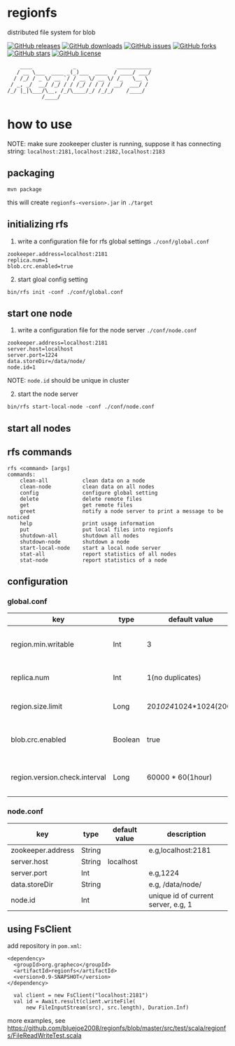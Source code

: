 # regionfs
distributed file system for blob

[![GitHub releases](https://img.shields.io/github/release/bluejoe2008/regionfs.svg)](https://github.com/bluejoe2008/regionfs/releases)
[![GitHub downloads](https://img.shields.io/github/downloads/bluejoe2008/regionfs/total.svg)](https://github.com/bluejoe2008/regionfs/releases)
[![GitHub issues](https://img.shields.io/github/issues/bluejoe2008/regionfs.svg)](https://github.com/bluejoe2008/regionfs/issues)
[![GitHub forks](https://img.shields.io/github/forks/bluejoe2008/regionfs.svg)](https://github.com/bluejoe2008/regionfs/network)
[![GitHub stars](https://img.shields.io/github/stars/bluejoe2008/regionfs.svg)](https://github.com/bluejoe2008/regionfs/stargazers)
[![GitHub license](https://img.shields.io/github/license/bluejoe2008/regionfs.svg)](https://github.com/bluejoe2008/regionfs/blob/master/LICENSE)

```
    ____             _             ___________
   / __ \___  ____ _(_)___  ____  / ____/ ___/
  / /_/ / _ \/ __ `/ / __ \/ __ \/ /_   \__ \
 / _, _/  __/ /_/ / / /_/ / / / / __/  ___/ /
/_/ |_|\___/\__, /_/\____/_/ /_/_/    /____/
           /____/

```

# how to use

NOTE: make sure zookeeper cluster is running, suppose it has connecting string: `localhost:2181,localhost:2182,localhost:2183`

## packaging

```
mvn package
```

this will create `regionfs-<version>.jar` in `./target`

## initializing rfs

1. write a configuration file for rfs global settings `./conf/global.conf`

```
zookeeper.address=localhost:2181
replica.num=1
blob.crc.enabled=true
```

2. start gloal config setting

```
bin/rfs init -conf ./conf/global.conf
```

## start one node

1. write a configuration file for the node server `./conf/node.conf`

```
zookeeper.address=localhost:2181
server.host=localhost
server.port=1224
data.storeDir=/data/node/
node.id=1
```

NOTE: `node.id` should be unique in cluster

2. start the node server

```
bin/rfs start-local-node -conf ./conf/node.conf
```

## start all nodes

## rfs commands

```
rfs <command> [args]
commands:
	clean-all           clean data on a node
	clean-node          clean data on all nodes
	config              configure global setting
	delete              delete remote files
	get                 get remote files
	greet               notify a node server to print a message to be noticed
	help                print usage information
	put                 put local files into regionfs
	shutdown-all        shutdown all nodes
	shutdown-node       shutdown a node
	start-local-node    start a local node server
	stat-all            report statistics of all nodes
	stat-node           report statistics of a node
```

## configuration

### global.conf
key|type|default value|description
-|-|-|-
region.min.writable|Int|3|minimized writable region number
replica.num|Int|1(no duplicates)|replica number of region
region.size.limit|Long|20*1024*1024*1024(20G)|upper limit of region size
blob.crc.enabled|Boolean|true|if use checksum of data on transmission
region.version.check.interval|Long|60000 * 60(1hour)|interval time of region version checking

### node.conf
key|type|default value|description
-|-|-|-
zookeeper.address|String|<none>|e.g,localhost:2181
server.host|String|localhost|
server.port|Int|<none>|e.g,1224
data.storeDir|String|<none>|e.g, /data/node/
node.id|Int|<none>|unique id of current server, e.g, 1

## using FsClient

add repository in `pom.xml`:

```
<dependency>
  <groupId>org.grapheco</groupId>
  <artifactId>regionfs</artifactId>
  <version>0.9-SNAPSHOT</version>
</dependency>
```

```
  val client = new FsClient("localhost:2181")
  val id = Await.result(client.writeFile(
      new FileInputStream(src), src.length), Duration.Inf)
```

more examples, see https://github.com/bluejoe2008/regionfs/blob/master/src/test/scala/regionfs/FileReadWriteTest.scala
